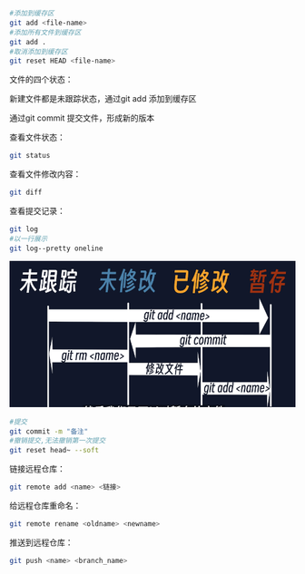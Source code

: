 ```bash
#添加到缓存区
git add <file-name>
#添加所有文件到缓存区
git add .
#取消添加到缓存区
git reset HEAD <file-name>
```

文件的四个状态：

新建文件都是未跟踪状态，通过git add 添加到缓存区

通过git commit 提交文件，形成新的版本

查看文件状态：

```bash
git status
```

查看文件修改内容：

```bash
git diff
```

查看提交记录：

```bash
git log
#以一行展示
git log--pretty oneline
```

 ![1725021196477](image/git/1725021196477.png)

```bash
#提交
git commit -m "备注"
#撤销提交,无法撤销第一次提交
git reset head~ --soft
```


链接远程仓库：

```bash
git remote add <name> <链接>
```

给远程仓库重命名：

```bash
git remote rename <oldname> <newname>
```

推送到远程仓库：

```bash
git push <name> <branch_name>
```
